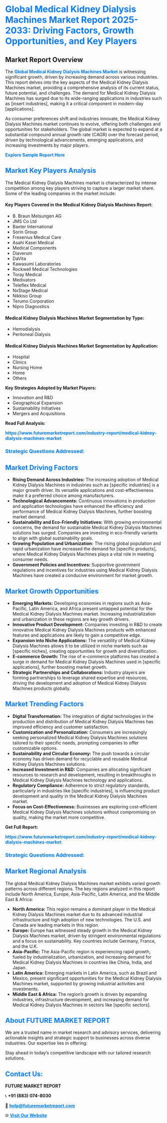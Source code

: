 <h1 style="color: #007BFF;">Global Medical Kidney Dialysis Machines Market Report 2025-2033: Driving Factors, Growth Opportunities, and Key Players</h1>

<section id="overview">
<h2>Market Report Overview</h2>
<p>The <a href="https://www.futuremarketreport.com/industry-report/medical-kidney-dialysis-machines-market" style="color: #007BFF; text-decoration: none;"><strong>Global Medical Kidney Dialysis Machines Market</strong></a> is witnessing significant growth, driven by increasing demand across various industries. This report delves into the key aspects of the Medical Kidney Dialysis Machines market, providing a comprehensive analysis of its current status, future potential, and challenges. The demand for Medical Kidney Dialysis Machines has surged due to its wide-ranging applications in industries such as [insert industries], making it a critical component in modern-day [applications].</p>
<p>As consumer preferences shift and industries innovate, the Medical Kidney Dialysis Machines market continues to evolve, offering both challenges and opportunities for stakeholders. The global market is expected to expand at a substantial compound annual growth rate (CAGR) over the forecast period, driven by technological advancements, emerging applications, and increasing investments by major players.</p>
</section>

<section id="overview">
<p><a href="https://www.futuremarketreport.com/request-sample/reportId=77447" style="color: #007BFF; text-decoration: none;"><strong>Explore Sample Report Here</strong></a></p>
</section>

<section id="key-players">
<h2 style="color: #007BFF;">Market Key Players Analysis</h2>
<p>The Medical Kidney Dialysis Machines market is characterized by intense competition among key players striving to capture a larger market share. Some of the leading companies in the market include:</p>
<h4>Key Players Covered in the Medical Kidney Dialysis Machines Report:</h4>
<ul><li>B. Braun Melsungen AG</li><li>JMS Co Ltd</li><li>Baxter International</li><li>Sorin Group</li><li>Fresenius Medical Care</li><li>Asahi Kasei Medical</li><li>Medical Components</li><li>Diaverum</li><li>DaVita</li><li>Kawasumi Laboratories</li><li>Rockwell Medical Technologies</li><li>Toray Medical</li><li>Medivators</li><li>Teleflex Medical</li><li>NxStage Medical</li><li>Nikkiso Group</li><li>Terumo Corporation</li><li>Nipro Diagnostics</li></ul>
<h4>Medical Kidney Dialysis Machines Market Segmentation by Type:</h4>
<ul><li>Hemodialysis</li><li>Peritoneal Dialysis</li></ul>

<h4>Medical Kidney Dialysis Machines Market Segmentation by Application:</h4>
<ul><li>Hospital</li><li>Clinics</li><li>Nursing Home</li><li>Home</li><li>Others</li></ul>
<p><strong>Key Strategies Adopted by Market Players:</strong></p>
<ul>
<li>Innovation and R&D</li>
<li>Geographical Expansion</li>
<li>Sustainability Initiatives</li>
<li>Mergers and Acquisitions</li>
</ul>
</section>

<section>
<p><strong>Read Full Analysis: </strong></p><a href="https://www.futuremarketreport.com/industry-report/medical-kidney-dialysis-machines-market" style="color: #007BFF; text-decoration: none;"><strong>https://www.futuremarketreport.com/industry-report/medical-kidney-dialysis-machines-market</strong></a>
<h3 style="color: #007BFF;">Strategic Questions Addressed:</h3>
</section>

<section id="driving-factors">
<h2 style="color: #007BFF;">Market Driving Factors</h2>
<ul>
<li><strong>Rising Demand Across Industries:</strong> The increasing adoption of Medical Kidney Dialysis Machines in industries such as [specific industries] is a major growth driver. Its versatile applications and cost-effectiveness make it a preferred choice among manufacturers.</li>
<li><strong>Technological Advancements:</strong> Continuous innovations in production and application technologies have enhanced the efficiency and performance of Medical Kidney Dialysis Machines, further boosting market demand.</li>
<li><strong>Sustainability and Eco-Friendly Initiatives:</strong> With growing environmental concerns, the demand for sustainable Medical Kidney Dialysis Machines solutions has surged. Companies are investing in eco-friendly variants to align with global sustainability goals.</li>
<li><strong>Growing Population and Urbanization:</strong> The rising global population and rapid urbanization have increased the demand for [specific products], where Medical Kidney Dialysis Machines plays a vital role in meeting consumer needs.</li>
<li><strong>Government Policies and Incentives:</strong> Supportive government regulations and incentives for industries using Medical Kidney Dialysis Machines have created a conducive environment for market growth.</li>
</ul>
</section>

<section id="growth-opportunities">
<h2 style="color: #007BFF;">Market Growth Opportunities</h2>
<ul>
<li><strong>Emerging Markets:</strong> Developing economies in regions such as Asia-Pacific, Latin America, and Africa present untapped potential for the Medical Kidney Dialysis Machines market. Increasing industrialization and urbanization in these regions are key growth drivers.</li>
<li><strong>Innovative Product Development:</strong> Companies investing in R&D to create innovative Medical Kidney Dialysis Machines products with enhanced features and applications are likely to gain a competitive edge.</li>
<li><strong>Expansion into Niche Applications:</strong> The versatility of Medical Kidney Dialysis Machines allows it to be utilized in niche markets such as [specific niches], creating opportunities for growth and diversification.</li>
<li><strong>E-commerce Growth:</strong> The rise of e-commerce platforms has created a surge in demand for Medical Kidney Dialysis Machines used in [specific applications], further boosting market growth.</li>
<li><strong>Strategic Partnerships and Collaborations:</strong> Industry players are forming partnerships to leverage shared expertise and resources, driving the development and adoption of Medical Kidney Dialysis Machines products globally.</li>
</ul>
</section>

<section id="trending-factors">
<h2 style="color: #007BFF;">Market Trending Factors</h2>
<ul>
<li><strong>Digital Transformation:</strong> The integration of digital technologies in the production and distribution of Medical Kidney Dialysis Machines has improved efficiency and customer satisfaction.</li>
<li><strong>Customization and Personalization:</strong> Consumers are increasingly seeking personalized Medical Kidney Dialysis Machines solutions tailored to their specific needs, prompting companies to offer customizable options.</li>
<li><strong>Sustainability and Circular Economy:</strong> The push towards a circular economy has driven demand for recyclable and reusable Medical Kidney Dialysis Machines solutions.</li>
<li><strong>Increased Investment in R&D:</strong> Companies are allocating significant resources to research and development, resulting in breakthroughs in Medical Kidney Dialysis Machines technology and applications.</li>
<li><strong>Regulatory Compliance:</strong> Adherence to strict regulatory standards, particularly in industries like [specific industries], is influencing product development and quality in the Medical Kidney Dialysis Machines market.</li>
<li><strong>Focus on Cost-Effectiveness:</strong> Businesses are exploring cost-efficient Medical Kidney Dialysis Machines solutions without compromising on quality, making the market more competitive.</li>
</ul>
</section>

<section>
<p><strong>Get Full Report: </strong></p><a href="https://www.futuremarketreport.com/industry-report/medical-kidney-dialysis-machines-market" style="color: #007BFF; text-decoration: none;"><strong>https://www.futuremarketreport.com/industry-report/medical-kidney-dialysis-machines-market</strong></a>
<h3 style="color: #007BFF;">Strategic Questions Addressed:</h3>
</section>


<section id="regional-analysis">
<h2 style="color: #007BFF;">Market Regional Analysis</h2>
<p>The global Medical Kidney Dialysis Machines market exhibits varied growth patterns across different regions. The key regions analyzed in this report include North America, Europe, Asia-Pacific, Latin America, and the Middle East & Africa:</p>
<ul>
<li><strong>North America:</strong> This region remains a dominant player in the Medical Kidney Dialysis Machines market due to its advanced industrial infrastructure and high adoption of new technologies. The U.S. and Canada are leading markets in this region.</li>
<li><strong>Europe:</strong> Europe has witnessed steady growth in the Medical Kidney Dialysis Machines market, driven by stringent environmental regulations and a focus on sustainability. Key countries include Germany, France, and the U.K.</li>
<li><strong>Asia-Pacific:</strong> The Asia-Pacific region is experiencing rapid growth, fueled by industrialization, urbanization, and increasing demand for Medical Kidney Dialysis Machines in countries like China, India, and Japan.</li>
<li><strong>Latin America:</strong> Emerging markets in Latin America, such as Brazil and Mexico, present significant opportunities for the Medical Kidney Dialysis Machines market, supported by growing industrial activities and investments.</li>
<li><strong>Middle East & Africa:</strong> The region’s growth is driven by expanding industries, infrastructure development, and increasing demand for Medical Kidney Dialysis Machines in sectors like [specific sectors].</li>
</ul>
</section>

<footer>
<h2 style="color: #007BFF;">About FUTURE MARKET REPORT</h2>
<p>We are a trusted name in market research and advisory services, delivering actionable insights and strategic support to businesses across diverse industries. Our expertise lies in offering:</p>

<p>Stay ahead in today’s competitive landscape with our tailored research solutions.</p>

<h2 style="color: #007BFF;">Contact Us:</h2>
<p><strong>FUTURE MARKET REPORT</strong></p>
<p>📞 <strong>+91 (883) 074-8030</strong></p>
<p>📧 <strong><a href="mailto:help@futuremarketreport.com" style="color: #007BFF;">help@futuremarketreport.com</a></strong></p>
<p>🌐 <strong><a href="https://www.futuremarketreport.com/" style="color: #007BFF;">Visit Our Website</a></strong></p>
</footer>